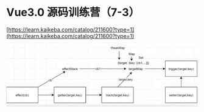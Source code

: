 # Vue3.0 源码训练营（7-3）

[https://learn.kaikeba.com/catalog/211600?type=1](https://learn.kaikeba.com/catalog/211600?type=1)

![effect](./effect.png)
